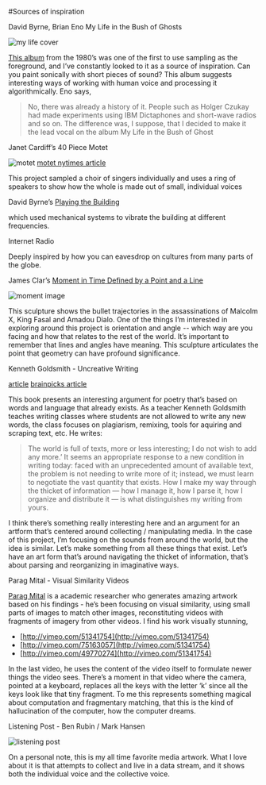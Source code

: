 #Sources of inspiration

David Byrne, Brian Eno  My Life in the Bush of Ghosts 

![my life cover](http://upload.wikimedia.org/wikipedia/en/9/9c/My_Life_in_the_Bush_of_Ghosts_2.jpg)

[This album](http://en.wikipedia.org/wiki/My_Life_in_the_Bush_of_Ghosts_(album)) from the 1980’s was one of the first to use sampling as the foreground, and I’ve constantly looked to it as a source of inspiration.  Can you paint sonically with short pieces of sound?    This album suggests interesting ways of working with human voice and processing it algorithmically.  Eno says, 

> No, there was already a history of it. People such as Holger Czukay had made experiments using IBM Dictaphones and short-wave radios and so on. The difference was, I suppose, that I decided to make it the lead vocal on the album My Life in the Bush of Ghost

Janet Cardiff’s 40 Piece Motet

![motet](http://graphics8.nytimes.com/images/2013/09/20/nyregion/about-1/about-1-articleLarge.jpg)
[motet nytimes article](http://graphics8.nytimes.com/images/2013/09/20/nyregion/about-1/about-1-articleLarge.jpg)


This project sampled a choir of singers individually and uses a ring of speakers to show how the whole is made out of small, individual voices

David Byrne’s [Playing the Building](http://www.davidbyrne.com/art/art_projects/playing_the_building/)

which used mechanical systems to vibrate the building at different frequencies.

Internet Radio

Deeply inspired by how you can eavesdrop on cultures from many parts of the globe. 

James Clar’s [Moment in Time Defined by a Point and a Line
](http://www.jamesclar.com/artwork/a-moment-defined-by-a-point-and-a-line/)

![moment image](http://www.jamesclar.com/demo/wp-content/uploads/2013/02/a-moment-defined-by-a-point-and-a-line_00.jpg)

This sculpture shows the bullet trajectories in the assassinations of Malcolm X, King Fasal and Amadou Dialo.    One of the things I’m interested in exploring around this project is orientation and angle -- which way are you facing and how that relates to the rest of the world.  It’s important to remember that lines and angles have meaning.  This sculpture articulates the point that geometry can have profound significance.


Kenneth Goldsmith - Uncreative Writing

[article](http://chronicle.com/article/Uncreative-Writing/128908/)
[brainpicks article](http://www.brainpickings.org/index.php/2013/02/13/uncreative-writing-kenneth-goldsmith/)

This book presents an interesting argument for poetry that’s based on words and language that already exists.  As a teacher Kenneth Goldsmith teaches writing classes where students are not allowed to write any new words, the class focuses on plagiarism, remixing, tools for aquiring and scraping text, etc.   He writes: 

> The world is full of texts, more or less interesting; I do not wish to add any more.’ It seems an appropriate response to a new condition in writing today: faced with an unprecedented amount of available text, the problem is not needing to write more of it; instead, we must learn to negotiate the vast quantity that exists. How I make my way through the thicket of information — how I manage it, how I parse it, how I organize and distribute it — is what distinguishes my writing from yours.

I think there’s something really interesting here and an argument for an artform that’s centered around collecting / manipulating media.    In the case of this project, I’m focusing on the sounds from around the world, but the idea is similar.  Let’s make something from all these things that exist.  Let’s have an art form that’s around navigating the thicket of information, that’s about parsing and reorganizing in imaginative ways. 

Parag Mital - Visual Similarity Videos

[Parag Mital](http://pkmital.com/home/) is a academic researcher who generates amazing artwork based on his findings - he’s been focusing on visual similarity, using small parts of images to match other images, reconstituting videos with fragments of imagery from other videos.   I find his work visually stunning, 

- [http://vimeo.com/51341754](http://vimeo.com/51341754)
- [http://vimeo.com/75163057](http://vimeo.com/51341754)
- [http://vimeo.com/49770274](http://vimeo.com/51341754)

In the last video, he uses the content of the video itself to formulate newer things the video sees.  There’s a moment in that video where the camera, pointed at a keyboard, replaces all the keys with the letter ‘k’ since all the keys look like that tiny fragment.   To me this represents something magical about computation and fragmentary matching, that this is the kind of hallucination of the computer, how the computer dreams.   

Listening Post - Ben Rubin / Mark Hansen

![listening post](http://earstudio.com/wp-content/uploads/2010/01/4191127272_3dfa6e6333_b.jpg)

On a personal note, this is my all time favorite media artwork.  What I love about it is that attempts to collect and live in a data stream, and it shows both the individual voice and the collective voice.   
